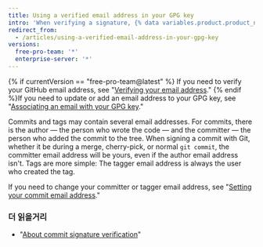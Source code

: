 ```yaml
---
title: Using a verified email address in your GPG key
intro: 'When verifying a signature, {% data variables.product.product_name %} checks that the committer or tagger email address matches an email address from the GPG key''s identities and is a verified email address on the user''s account. This ensures that the key belongs to you and that you created the commit or tag.'
redirect_from:
  - /articles/using-a-verified-email-address-in-your-gpg-key
versions:
  free-pro-team: '*'
  enterprise-server: '*'
---
```


{% if currentVersion == "free-pro-team@latest" %}
If you need to verify your GitHub email address, see "[Verifying your email address](/articles/verifying-your-email-address/)."
{% endif %}If you need to update or add an email address to your GPG key, see "[Associating an email with your GPG key](/articles/associating-an-email-with-your-gpg-key)."

Commits and tags may contain several email addresses. For commits, there is the author — the person who wrote the code — and the committer — the person who added the commit to the tree. When signing a commit with Git, whether it be during a merge, cherry-pick, or normal `git commit`, the committer email address will be yours, even if the author email address isn't. Tags are more simple: The tagger email address is always the user who created the tag.

If you need to change your committer or tagger email address, see "[Setting your commit email address](/articles/setting-your-commit-email-address/)."

### 더 읽을거리

- "[About commit signature verification](/articles/about-commit-signature-verification)"
